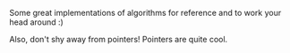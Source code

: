 Some great implementations of algorithms for reference and to work your head around :)

Also, don't shy away from pointers! Pointers are quite cool.
